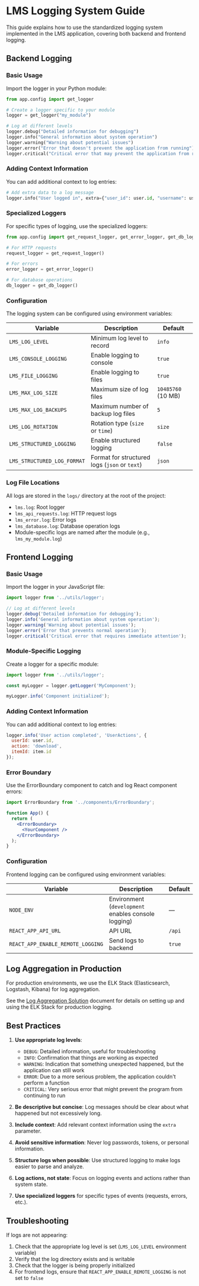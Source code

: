 # LMS Logging System Guide

This guide explains how to use the standardized logging system implemented in the LMS application, covering both backend and frontend logging.

## Backend Logging

### Basic Usage

Import the logger in your Python module:

```python
from app.config import get_logger

# Create a logger specific to your module
logger = get_logger("my_module")

# Log at different levels
logger.debug("Detailed information for debugging")
logger.info("General information about system operation")
logger.warning("Warning about potential issues")
logger.error("Error that doesn't prevent the application from running")
logger.critical("Critical error that may prevent the application from running")
```

### Adding Context Information

You can add additional context to log entries:

```python
# Add extra data to a log message
logger.info("User logged in", extra={"user_id": user.id, "username": user.username})
```

### Specialized Loggers

For specific types of logging, use the specialized loggers:

```python
from app.config import get_request_logger, get_error_logger, get_db_logger

# For HTTP requests
request_logger = get_request_logger()

# For errors
error_logger = get_error_logger()

# For database operations
db_logger = get_db_logger()
```

### Configuration

The logging system can be configured using environment variables:

| Variable | Description | Default |
|----------|-------------|---------|
| `LMS_LOG_LEVEL` | Minimum log level to record | `info` |
| `LMS_CONSOLE_LOGGING` | Enable logging to console | `true` |
| `LMS_FILE_LOGGING` | Enable logging to files | `true` |
| `LMS_MAX_LOG_SIZE` | Maximum size of log files | `10485760` (10 MB) |
| `LMS_MAX_LOG_BACKUPS` | Maximum number of backup log files | `5` |
| `LMS_LOG_ROTATION` | Rotation type (`size` or `time`) | `size` |
| `LMS_STRUCTURED_LOGGING` | Enable structured logging | `false` |
| `LMS_STRUCTURED_LOG_FORMAT` | Format for structured logs (`json` or `text`) | `json` |

### Log File Locations

All logs are stored in the `logs/` directory at the root of the project:

- `lms.log`: Root logger
- `lms_api_requests.log`: HTTP request logs
- `lms_error.log`: Error logs
- `lms_database.log`: Database operation logs
- Module-specific logs are named after the module (e.g., `lms_my_module.log`)

## Frontend Logging

### Basic Usage

Import the logger in your JavaScript file:

```javascript
import logger from '../utils/logger';

// Log at different levels
logger.debug('Detailed information for debugging');
logger.info('General information about system operation');
logger.warning('Warning about potential issues');
logger.error('Error that prevents normal operation');
logger.critical('Critical error that requires immediate attention');
```

### Module-Specific Logging

Create a logger for a specific module:

```javascript
import logger from '../utils/logger';

const myLogger = logger.getLogger('MyComponent');

myLogger.info('Component initialized');
```

### Adding Context Information

You can add additional context to log entries:

```javascript
logger.info('User action completed', 'UserActions', {
  userId: user.id,
  action: 'download',
  itemId: item.id
});
```

### Error Boundary

Use the ErrorBoundary component to catch and log React component errors:

```jsx
import ErrorBoundary from '../components/ErrorBoundary';

function App() {
  return (
    <ErrorBoundary>
      <YourComponent />
    </ErrorBoundary>
  );
}
```

### Configuration

Frontend logging can be configured using environment variables:

| Variable | Description | Default |
|----------|-------------|---------|
| `NODE_ENV` | Environment (`development` enables console logging) | — |
| `REACT_APP_API_URL` | API URL | `/api` |
| `REACT_APP_ENABLE_REMOTE_LOGGING` | Send logs to backend | `true` |

## Log Aggregation in Production

For production environments, we use the ELK Stack (Elasticsearch, Logstash, Kibana) for log aggregation.

See the [Log Aggregation Solution](./log_aggregation.md) document for details on setting up and using the ELK Stack for production logging.

## Best Practices

1. **Use appropriate log levels**:
   - `DEBUG`: Detailed information, useful for troubleshooting
   - `INFO`: Confirmation that things are working as expected
   - `WARNING`: Indication that something unexpected happened, but the application can still work
   - `ERROR`: Due to a more serious problem, the application couldn't perform a function
   - `CRITICAL`: Very serious error that might prevent the program from continuing to run

2. **Be descriptive but concise**: Log messages should be clear about what happened but not excessively long.

3. **Include context**: Add relevant context information using the `extra` parameter.

4. **Avoid sensitive information**: Never log passwords, tokens, or personal information.

5. **Structure logs when possible**: Use structured logging to make logs easier to parse and analyze.

6. **Log actions, not state**: Focus on logging events and actions rather than system state.

7. **Use specialized loggers** for specific types of events (requests, errors, etc.).

## Troubleshooting

If logs are not appearing:

1. Check that the appropriate log level is set (`LMS_LOG_LEVEL` environment variable)
2. Verify that the log directory exists and is writable
3. Check that the logger is being properly initialized
4. For frontend logs, ensure that `REACT_APP_ENABLE_REMOTE_LOGGING` is not set to `false` 